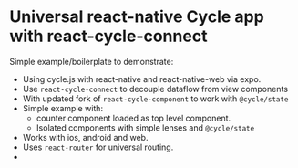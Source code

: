 # Universal react-native Cycle app with react-cycle-connect

Simple example/boilerplate to demonstrate:

- Using cycle.js with react-native and react-native-web via expo.
- Use `react-cycle-connect` to decouple dataflow from view components
- With updated fork of `react-cycle-component` to work with `@cycle/state`
- Simple example with:
  - counter component loaded as top level component.
  - Isolated components with simple lenses and `@cycle/state`
- Works with ios, android and web.
- Uses `react-router` for universal routing.
-

